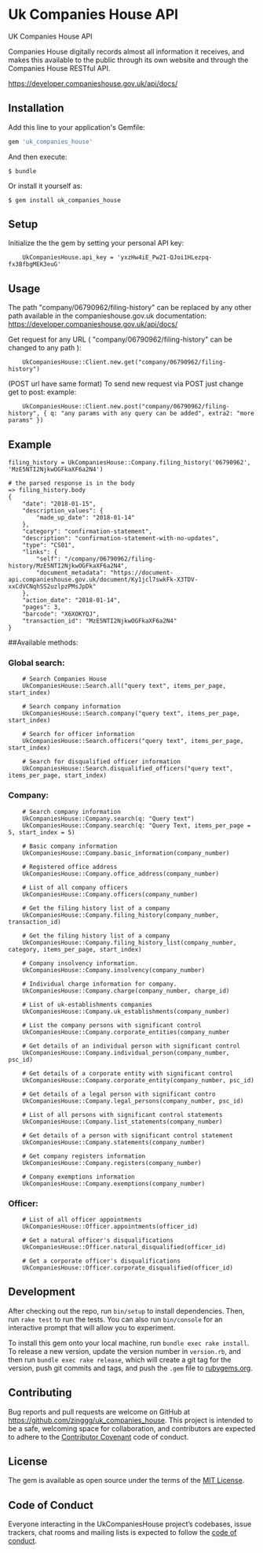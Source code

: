# Uk Companies House API

UK Companies House API

Companies House digitally records almost all information it receives, and makes this available to the public through its own website and through the Companies House RESTful API.

https://developer.companieshouse.gov.uk/api/docs/

## Installation

Add this line to your application's Gemfile:

```ruby
gem 'uk_companies_house'
```

And then execute:

    $ bundle

Or install it yourself as:

    $ gem install uk_companies_house

## Setup

Initialize the the gem by setting your personal API key:

```
    UkCompaniesHouse.api_key = 'yxzHw4iE_Pw2I-QJoi1HLezpq-fx3BfbgMEK3euG'
```

## Usage

The path "company/06790962/filing-history" can be replaced by any other path available in the companieshouse.gov.uk documentation:
https://developer.companieshouse.gov.uk/api/docs/

Get request for any URL ( "company/06790962/filing-history" can be changed to any path ):
```
    UkCompaniesHouse::Client.new.get("company/06790962/filing-history")
```
(POST url have same format)
To send new request via POST just change get to post:
example:
```
    UkCompaniesHouse::Client.new.post("company/06790962/filing-history", { q: "any params with any query can be added", extra2: "more params" })
```

## Example

```
filing_history = UkCompaniesHouse::Company.filing_history('06790962', 'MzE5NTI2NjkwOGFkaXF6a2N4')

# the parsed response is in the body
=> filing_history.body
{
	"date": "2018-01-15",
	"description_values": {
		"made_up_date": "2018-01-14"
	},
	"category": "confirmation-statement",
	"description": "confirmation-statement-with-no-updates",
	"type": "CS01",
	"links": {
		"self": "/company/06790962/filing-history/MzE5NTI2NjkwOGFkaXF6a2N4",
		"document_metadata": "https://document-api.companieshouse.gov.uk/document/Ky1jcl7swkFk-X3TDV-xxCdVCNqhSS2uzlpzPMsJpDk"
	},
	"action_date": "2018-01-14",
	"pages": 3,
	"barcode": "X6XOKYQJ",
	"transaction_id": "MzE5NTI2NjkwOGFkaXF6a2N4"
}

```




##Available methods:

### Global search:

```
    # Search Companies House
    UkCompaniesHouse::Search.all("query text", items_per_page, start_index)

    # Search company information
    UkCompaniesHouse::Search.company("query text", items_per_page, start_index)

    # Search for officer information
    UkCompaniesHouse::Search.officers("query text", items_per_page, start_index)

    # Search for disqualified officer information
    UkCompaniesHouse::Search.disqualified_officers("query text", items_per_page, start_index)

```


### Company:

```
    # Search company information
    UkCompaniesHouse::Company.search(q: "Query text")
    UkCompaniesHouse::Company.search(q: "Query Text, items_per_page = 5, start_index = 5)

    # Basic company information
    UkCompaniesHouse::Company.basic_information(company_number)

    # Registered office address
    UkCompaniesHouse::Company.office_address(company_number)

    # List of all company officers
    UkCompaniesHouse::Company.officers(company_number)

    # Get the filing history list of a company
    UkCompaniesHouse::Company.filing_history(company_number, transaction_id)

    # Get the filing history list of a company
    UkCompaniesHouse::Company.filing_history_list(company_number, category, items_per_page, start_index)

    # Company insolvency information.
    UkCompaniesHouse::Company.insolvency(company_number)

    # Individual charge information for company.
    UkCompaniesHouse::Company.charge(company_number, charge_id)

    # List of uk-establishments companies
    UkCompaniesHouse::Company.uk_establishments(company_number)

    # List the company persons with significant control
    UkCompaniesHouse::Company.corporate_entities(company_number

    # Get details of an individual person with significant control
    UkCompaniesHouse::Company.individual_person(company_number, psc_id)

    # Get details of a corporate entity with significant control
    UkCompaniesHouse::Company.corporate_entity(company_number, psc_id)

    # Get details of a legal person with significant contro
    UkCompaniesHouse::Company.legal_persons(company_number, psc_id)

    # List of all persons with significant control statements
    UkCompaniesHouse::Company.list_statements(company_number)

    # Get details of a person with significant control statement
    UkCompaniesHouse::Company.statements(company_number)

    # Get company registers information
    UkCompaniesHouse::Company.registers(company_number)

    # Company exemptions information
    UkCompaniesHouse::Company.exemptions(company_number)

```


### Officer:

```
    # List of all officer appointments
    UkCompaniesHouse::Officer.appointments(officer_id)

    # Get a natural officer's disqualifications
    UkCompaniesHouse::Officer.natural_disqualified(officer_id)

    # Get a corporate officer's disqualifications
    UkCompaniesHouse::Officer.corporate_disqualified(officer_id)

```


## Development

After checking out the repo, run `bin/setup` to install dependencies. Then, run `rake test` to run the tests. You can also run `bin/console` for an interactive prompt that will allow you to experiment.

To install this gem onto your local machine, run `bundle exec rake install`. To release a new version, update the version number in `version.rb`, and then run `bundle exec rake release`, which will create a git tag for the version, push git commits and tags, and push the `.gem` file to [rubygems.org](https://rubygems.org).

## Contributing

Bug reports and pull requests are welcome on GitHub at https://github.com/zinggg/uk_companies_house. This project is intended to be a safe, welcoming space for collaboration, and contributors are expected to adhere to the [Contributor Covenant](http://contributor-covenant.org) code of conduct.

## License

The gem is available as open source under the terms of the [MIT License](https://opensource.org/licenses/MIT).

## Code of Conduct

Everyone interacting in the UkCompaniesHouse project’s codebases, issue trackers, chat rooms and mailing lists is expected to follow the [code of conduct](https://github.com/[USERNAME]/uk_companies_house/blob/master/CODE_OF_CONDUCT.md).
